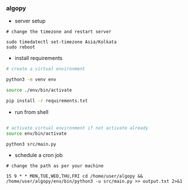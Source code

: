 ### algopy

- server setup

```
# change the timezone and restart server

sudo timedatectl set-timezone Asia/Kolkata
sudo reboot

```  

- install requirements
```sh
# create a virtual environment

python3 -m venv env

source ./env/bin/activate

pip install -r requirements.txt

```



- run from shell
```sh

# activate virtual environment if not activate already
source env/bin/activate

python3 src/main.py

```


- schedule a cron job
```
# change the path as per your machine

15 9 * * MON,TUE,WED,THU,FRI cd /home/user/algopy && /home/user/algopy/env/bin/python3 -u src/main.py >> output.txt 2>&1

```


